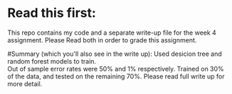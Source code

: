 # Read this first:
This repo contains my code and a separate write-up file for the week 4 assignment.  Please Read both in order to grade this assignment.

#Summary 
	(which you'll also see in the write up):
	Used desicion tree and random forest models to train.  
	Out of sample error rates were 50% and 1% respectively.
	Trained on 30% of the data, and tested on the remaining 70%.
	Please read full write up for more detail.
